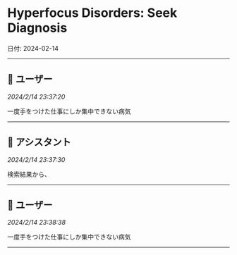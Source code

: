 # Hyperfocus Disorders: Seek Diagnosis

日付: 2024-02-14

---

## 👤 ユーザー
*2024/2/14 23:37:20*

一度手をつけた仕事にしか集中できない病気

---

## 🤖 アシスタント
*2024/2/14 23:37:30*

検索結果から、

---

## 👤 ユーザー
*2024/2/14 23:38:38*

一度手をつけた仕事にしか集中できない病気

---
